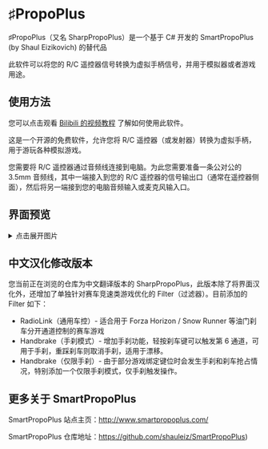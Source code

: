 # ♯PropoPlus
♯PropoPlus（又名 SharpPropoPlus）是一个基于 C# 开发的 SmartPropoPlus (by Shaul Eizikovich) 的替代品

此软件可以将您的 R/C 遥控器信号转换为虚拟手柄信号，并用于模拟器或者游戏用途。

## 使用方法

您可以点击观看 [Bilibili 的视频教程](https://www.bilibili.com/video/BV1vU4y1u7ok) 了解如何使用此软件。

这是一个开源的免费软件，允许您将 R/C 遥控器（或发射器）转换为虚拟手柄，用于游玩各种模拟游戏。

您需要将 R/C 遥控器通过音频线连接到电脑。为此您需要准备一条公对公的 3.5mm 音频线，其中一端接入到您的 R/C 遥控器的信号输出口（通常在遥控器侧面），然后将另一端接到您的电脑音频输入或麦克风输入口。

## 界面预览
<details>
  <summary>点击展开图片</summary>
  
![音频设置](https://user-images.githubusercontent.com/34357771/139359559-78bcddc2-9062-4283-b317-a396ecd4b3ef.png)
![解码设置](https://user-images.githubusercontent.com/34357771/139359605-a242a0a0-3d53-4c97-a0b8-4f54ba8bd186.png)
![过滤器设置](https://user-images.githubusercontent.com/34357771/139359640-f48e6f29-a3ca-4c56-9a6e-f2f6de6cc357.png)
![高级设置](https://user-images.githubusercontent.com/34357771/139359673-1840b544-2f55-4893-99ab-3a30ee135711.png)

</details>

## 中文汉化修改版本
您当前正在浏览的仓库为中文翻译版本的 SharpPropoPlus，此版本除了将界面汉化外，还增加了单独针对赛车竞速类游戏优化的 Filter（过滤器）。目前添加的 Filter 如下：

- RadioLink（通用车控）- 适合用于 Forza Horizon / Snow Runner 等油门刹车分开通道控制的赛车游戏
- Handbrake（手刹模式）- 增加手刹功能，轻按刹车键可以触发第 6 通道，可用于手刹，重踩刹车则取消手刹，适用于漂移。
- Handbrake（仅限手刹）- 由于部分游戏绑定键位时会发生手刹和刹车抢占情况，特别添加一个仅限手刹模式，仅手刹触发操作。

## 更多关于 SmartPropoPlus
SmartPropoPlus 站点主页：http://www.smartpropoplus.com/

SmartPropoPlus 仓库地址：https://github.com/shauleiz/SmartPropoPlus)
